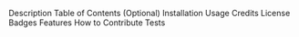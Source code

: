 Description
Table of Contents (Optional)
Installation
Usage
Credits
License
Badges
Features
How to Contribute
Tests
